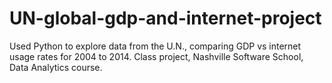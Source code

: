 # UN-global-gdp-and-internet-project
Used Python to explore data from the U.N., comparing GDP vs internet usage rates for 2004 to 2014.  Class project, Nashville Software School, Data Analytics course.
